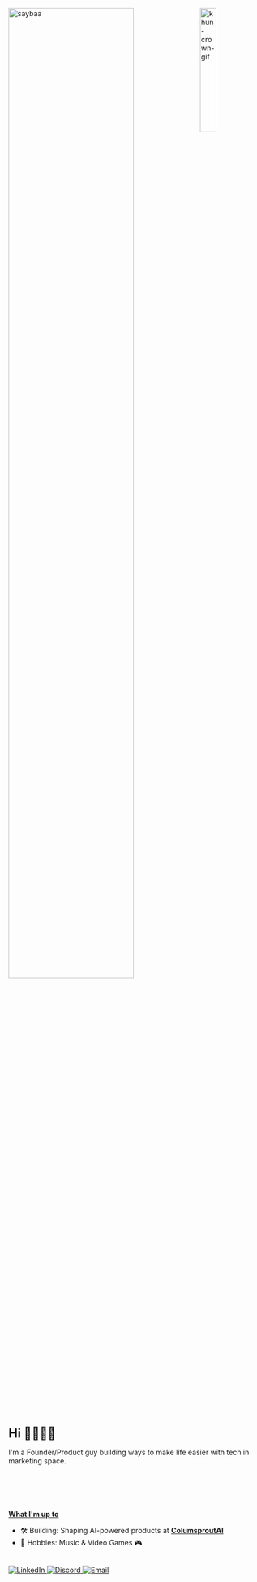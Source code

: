 <div align="left">
  <!-- Right-aligned image (25% width) -->
  <img 
    src="https://ik.imagekit.io/meghav/tenor.gif?updatedAt=1740747047610" 
    width="25%" 
    align="right"
    alt="khun-crown-gif"
  />

  <!-- Second image (non-floated) -->
  <img 
    src="https://ik.imagekit.io/meghav/tenor%20(1)%20(1)%20(1).gif?updatedAt=1740706312850"
    width="70%"
    alt="saybaa"
  />

  <br><br>

  <!-- Custom heading (to avoid GitHub’s default underline) -->
  <p style="font-size: 1.5rem; font-weight: bold; margin: 0;">
    <strong>Hi 🧊🧊🧊🧊</strong>
  </p>

  <p>
    I'm a Founder/Product guy building ways to make life easier with tech in marketing space.
  </p>
  <br><br>
  <p style="margin-top: 40px;"><strong><u>What I'm up to</u></strong></p>
  <ul>
    <li>🛠 Building: Shaping AI-powered products at <a href="https://columsprout.ai"><strong>ColumsproutAI</strong></a></li>
    <li>🎵 Hobbies: Music &amp; Video Games 🎮</li>
  </ul>

  <br>

  <!-- Social & Contact Badges -->
  <a href="https://www.linkedin.com/in/meghav-verma/" target="_blank">
    <img src="https://img.shields.io/badge/linkedin-0a66c2" alt="LinkedIn">
  </a>
  <a href="https://discordapp.com/users/410056036549001226" target="_blank">
    <img src="https://img.shields.io/badge/discord-6364ff" alt="Discord">
  </a>
  <a href="mailto:meghav@columsprout.ai">
    <img src="https://img.shields.io/badge/email-meghav@columsprout.ai-black" alt="Email">
  </a>
</div>
